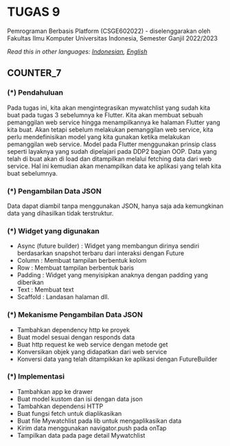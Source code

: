 # TUGAS 9

Pemrograman Berbasis Platform (CSGE602022) - diselenggarakan oleh Fakultas Ilmu Komputer Universitas Indonesia, Semester Ganjil 2022/2023

*Read this in other languages: [Indonesian](README.md), [English](README.en.md)*

## COUNTER_7

### (*) Pendahuluan 
Pada tugas ini, kita akan mengintegrasikan mywatchlist yang sudah kita buat pada tugas 3 sebelumnya ke Flutter. Kita akan membuat sebuah pemanggilan web service hingga menampilkannya ke halaman Flutter yang kita buat. Akan tetapi sebelum melakukan pemanggilan web service, kita perlu mendefinisikan model yang kita gunakan ketika melakukan pemanggilan web service. Model pada Flutter menggunakan prinsip class seperti layaknya yang sudah dipelajari pada DDP2 bagian OOP. Data yang telah di buat akan di load dan ditampilkan melalui fetching data dari web service. Hal ini kemudian akan menampilkan data ke aplikasi yang telah kita buat sebelumnya.

### (*) Pengambilan Data JSON
Data dapat diambil tanpa menggunakan JSON, hanya saja ada kemungkinan data yang dihasilkan tidak terstruktur. 

### (*) Widget yang digunakan
  - Async (future builder) : Widget yang membangun dirinya sendiri berdasarkan snapshot terbaru dari interaksi dengan Future
  - Column : Membuat tampilan berbentuk kolom
  - Row : Membuat tampilan berbentuk baris
  - Padding : Widget yang menyisipkan anaknya dengan padding yang diberikan
  - Text : Membuat text
  - Scaffold : Landasan halaman dll.

### (*) Mekanisme Pengambilan Data JSON
  - Tambahkan dependency http ke proyek
  - Buat model sesuai dengan responds data
  - Buat http request ke web service dengan metode get
  - Konversikan objek yang didapatkan dari web service
  - Konversi data yang telah ditampikkan ke aplikasi dengan FutureBuilder

### (*) Implementasi 
  - Tambahkan app ke drawer
  - Buat model kustom dan isi dengan data json
  - Tambahkan dependensi HTTP
  - Buat fungsi fetch untuk diaplikasikan
  - Buat file Mywatchlist pada lib untuk mengaplikasikan data
  - Kirim data menggunakan navigator.push pada onTap 
  - Tampilkan data pada page detail Mywatchlist
